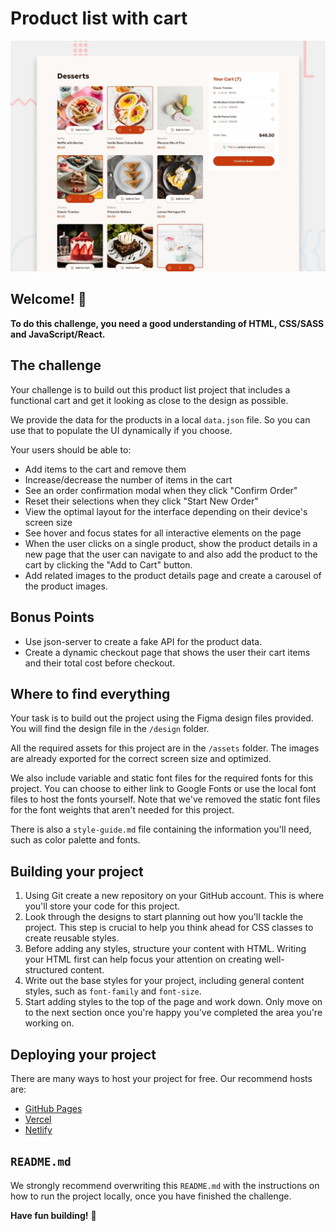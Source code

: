 # Product list with cart

![Design preview for the Product list with cart coding challenge](./preview.jpg)

## Welcome! 👋

**To do this challenge, you need a good understanding of HTML, CSS/SASS and JavaScript/React.**

## The challenge

Your challenge is to build out this product list project that includes a functional cart and get it looking as close to the design as possible.

We provide the data for the products in a local `data.json` file. So you can use that to populate the UI dynamically if you choose.

Your users should be able to:

- Add items to the cart and remove them
- Increase/decrease the number of items in the cart
- See an order confirmation modal when they click "Confirm Order"
- Reset their selections when they click "Start New Order"
- View the optimal layout for the interface depending on their device's screen size
- See hover and focus states for all interactive elements on the page
- When the user clicks on a single product, show the product details in a new page that the user can navigate to and also add the product to the cart by clicking the "Add to Cart" button.
- Add related images to the product details page and create a carousel of the product images.

## Bonus Points

- Use json-server to create a fake API for the product data.
- Create a dynamic checkout page that shows the user their cart items and their total cost before checkout.

## Where to find everything

Your task is to build out the project using the Figma design files provided. You will find the design file in the `/design` folder.

All the required assets for this project are in the `/assets` folder. The images are already exported for the correct screen size and optimized.

We also include variable and static font files for the required fonts for this project. You can choose to either link to Google Fonts or use the local font files to host the fonts yourself. Note that we've removed the static font files for the font weights that aren't needed for this project.

There is also a `style-guide.md` file containing the information you'll need, such as color palette and fonts.

## Building your project

1. Using Git create a new repository on your GitHub account. This is where you'll store your code for this project.
2. Look through the designs to start planning out how you'll tackle the project. This step is crucial to help you think ahead for CSS classes to create reusable styles.
3. Before adding any styles, structure your content with HTML. Writing your HTML first can help focus your attention on creating well-structured content.
4. Write out the base styles for your project, including general content styles, such as `font-family` and `font-size`.
5. Start adding styles to the top of the page and work down. Only move on to the next section once you're happy you've completed the area you're working on.

## Deploying your project

There are many ways to host your project for free. Our recommend hosts are:

- [GitHub Pages](https://pages.github.com/)
- [Vercel](https://vercel.com/)
- [Netlify](https://www.netlify.com/)

## `README.md`

We strongly recommend overwriting this `README.md` with the instructions on how to run the project locally, once you have finished the challenge.

**Have fun building!** 🚀
